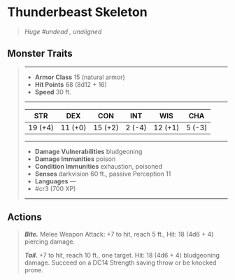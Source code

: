 # Thunderbeast Skeleton
>*Huge #undead , unaligned*
## Monster Traits
>___
>- **Armor Class** 15 (natural armor)
>- **Hit Points** 68 (8d12 + 16)
>- **Speed** 30 ft.
>___
>|STR|DEX|CON|INT|WIS|CHA|
>|:---:|:---:|:---:|:---:|:---:|:---:|
>|19 (+4)|11 (+0)|15 (+2)|2 (-4)|12 (+1)|5 (-3)|
>___
>- **Damage Vulnerabilities** bludgeoning
>- **Damage Immunities** poison
>- **Condition Immunities** exhaustion, poisoned
>- **Senses** darkvision 60 ft., passive Perception 11
>- **Languages** —
>- #cr3 (700 XP)
>___
## Actions
>***Bite.*** Melee Weapon Attack: +7 to hit, reach 5 ft., Hit: 18 (4d6 + 4) piercing damage.  
>
>***Tail.*** +7 to hit, reach 10 ft., one target. Hit: 18 (4d6 + 4) bludgeoning damage. Succeed on a DC14 Strength saving throw or be knocked prone.